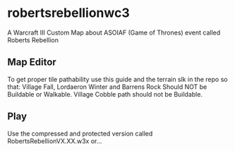 # robertsrebellionwc3
A Warcraft III Custom Map about ASOIAF (Game of Thrones) event called Roberts Rebellion

## Map Editor
To get proper tile pathability use this guide and the terrain slk in the repo so that:
Village Fall, Lordaeron Winter and Barrens Rock Should NOT be Buildable or Walkable. Village Cobble path should not be Buildable.

## Play
Use the compressed and protected version called RobertsRebellionVX.XX.w3x or...
